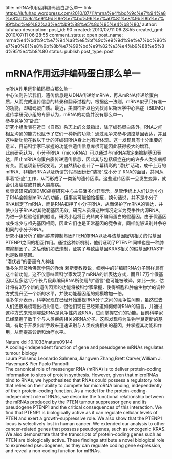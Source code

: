 title: mRNA作用远非编码蛋白那么单一
link: https://lufuhao.wordpress.com/2010/07/11/mrna%e4%bd%9c%e7%94%a8%e8%bf%9c%e9%9d%9e%e7%bc%96%e7%a0%81%e8%9b%8b%e7%99%bd%e9%82%a3%e4%b9%88%e5%8d%95%e4%b8%80/
author: lufuhao
description: 
post_id: 90
created: 2010/07/11 06:28:55
created_gmt: 2010/07/11 06:28:55
comment_status: open
post_name: mrna%e4%bd%9c%e7%94%a8%e8%bf%9c%e9%9d%9e%e7%bc%96%e7%a0%81%e8%9b%8b%e7%99%bd%e9%82%a3%e4%b9%88%e5%8d%95%e4%b8%80
status: publish
post_type: post

# mRNA作用远非编码蛋白那么单一

mRNA作用远非编码蛋白那么单一  
中心法则告诉我们，遗传信息是从DNA传递给mRNA，再从mRNA传递给蛋白质，从而完成遗传信息的转录和翻译过程的。根据这一法则，mRNA似乎只有唯一的功能，即编码蛋白质。最近，美国柏斯以色列狄肯尼斯医学中心癌症（BIDMC）遗传学研究小组的专家认为，mRNA的功能并没有那么单一。  
参与竞争的“卧底”  
研究小组发表在近日《自然》杂志上的文章指出，除了编码蛋白质外，RNA之间相互沟通的能力也赋予了它们一种新的功能：通过竞争来参与调控基因表达，并且这种新功能在数以千计的非编码RNA身上也有所体现。这一发现具有十分重要的意义，目前科学家已掌握的功能性遗传信息库很可能因此获得极大的增容。  
此前研究认为，小分子RNA（microRNA）可以通过与mRNA绑定来抑制基因表达，阻止mRNA向蛋白质传递遗传信息，因此其与包括癌症在内的许多人类疾病都有关。而这项新研究发现，大自然精心设计了一幕精彩的“潜伏”活动，成千上万的mRNA、非编码RNA以及所谓的假基因纷纷“装扮”成小分子 RNA的面目，共同从事着“卧底”工作，从而形成了一类新的遗传因素。这些遗传因素一旦发生变异，就会引发癌症或其他人类疾病。  
负责该研究的BIDMC癌症研究中心主任潘多尔菲表示，尽管传统上人们认为小分子RNA会抑制mRNA的功能，但事实可能恰恰相反，换句话说，并不是小分子RNA绑定了mRNA，而是RNA扣押了小分子RNA，从而保护了mRNA的表达，并使小分子RNA对其他靶基因无效。研究人员将这种情况定义为竞争性内源RNA。  
为进一步检验他们的假设，研究小组将目光转向不编码蛋白的假基因。由于假基因或多或少与祖先基因相同，因此它们也是正常基因的竞争者，同样能够识别并争夺相同的小分子RNA。  
研究小组分析了编码肿瘤抑制基因PTEN的RNA以及与该基因密切相关的假基因PTENP1之间的相互作用。通过这种新机制，他们证明了PTENP1同样也是一种肿瘤抑制因子。之后他们如法炮制，证实了与致癌基因KRAS相关的假基因KRAS1P也是致癌基因。  
“潜伏者”的密语令人神往  
潘多尔菲及哈佛医学院的乔治·赖斯曼教授说，细胞中的非编码RNA分子同样具有这个新功能，这不仅意味着科学家发现了mRNA的新表达方式，而且1.7万个假基因以及多达1万个长片段非编码RNA所使用的“语言”也可能被破译。如此一来，估计将有3万个新的遗传因素的功能将被科学家掌握，使得细胞和肿瘤生物学的调控方式提升至一个新的水平，并使功能基因组的规模增加一倍。  
潘多尔菲表示，科学家现在已经开始重视RNA分子之间的竞争性问题，虽然过去人们还很难梳理出相关信息，但他们现在已经知道如何倾听RNA的语言，并通过这种方式来预测哪些RNA是竞争性内源RNA，进而掌握它们的功能。目前科学家已经掌握了数千个与人类疾病相关的RNA分子。这些发现将为生物学奠定新的基础，有助于开发出新手段来迅速识别与人类疾病相关的基因，并掌握其功能和作用，从而提高诊断和治疗水平。 

Nature doi:10.1038/nature09144   
A coding-independent function of gene and pseudogene mRNAs regulates tumour biology  
Laura Poliseno,Leonardo Salmena,Jiangwen Zhang,Brett Carver,William J. Haveman& Pier Paolo Pandolfi  
The canonical role of messenger RNA (mRNA) is to deliver protein-coding information to sites of protein synthesis. However, given that microRNAs bind to RNAs, we hypothesized that RNAs could possess a regulatory role that relies on their ability to compete for microRNA binding, independently of their protein-coding function. As a model for the protein-coding-independent role of RNAs, we describe the functional relationship between the mRNAs produced by the PTEN tumour suppressor gene and its pseudogene PTENP1 and the critical consequences of this interaction. We find that PTENP1 is biologically active as it can regulate cellular levels of PTEN and exert a growth-suppressive role. We also show that the PTENP1 locus is selectively lost in human cancer. We extended our analysis to other cancer-related genes that possess pseudogenes, such as oncogenic KRAS. We also demonstrate that the transcripts of protein-coding genes such as PTEN are biologically active. These findings attribute a novel biological role to expressed pseudogenes, as they can regulate coding gene expression, and reveal a non-coding function for mRNAs.